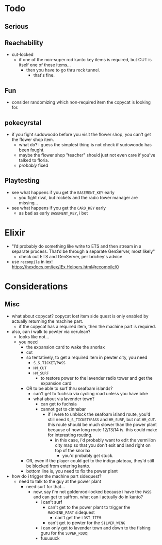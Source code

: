 # Todo

## Serious

## Reachability

- cut-locked
    - if one of the non-super rod kanto key items is required, but CUT
      is itself one of those items...
        - then you have to go thru rock tunnel.
            - that's fine.

## Fun

- consider randomizing which non-required item the copycat is looking
  for.

## pokecyrstal

- if you fight sudowoodo before you visit the flower shop, you can't
  get the flower shop item.
    - what do? i guess the simplest thing is not check if sudowoodo
      has been fought.
    - maybe the flower shop "teacher" should just not even care if
      you've talked to floria.
    - _probably_ fixed

## Playtesting

- see what happens if you get the `BASEMENT_KEY` early
    - you fight rival, but rockets and the radio tower manager are missing...
- see what happens if you get the `CARD_KEY` early
    - as bad as early `BASEMENT_KEY`, i bet

# Elixir

- "I’d probably do something like write to ETS and then stream in a
  separate process. That’d be through a separate GenServer, most
  likely"
    - check out ETS and GenServer, per brichey's advice
- use `recompile` in iex! https://hexdocs.pm/iex/IEx.Helpers.html#recompile/0

# Considerations

## Misc

- what about copycat? copycat lost item side quest is only enabled by
  actually returning the machine part.
    - if the copycat has a required item, then the machine part is
      required.
- also, can i walk to pewter via cerulean?
    - looks like not...
    - you need
        - the expansion card to wake the snorlax
        - cut
        - so tentatively, to get a required item in pewter city, you need
            - `S_S_TICKET`/`PASS`
            - `HM_CUT`
            - `HM_SURF`
                - to restore power to the lavender radio tower and get
                  the expansion card
        - OR to be able to surf thru seafoam islands?
            - can't get to fuchsia via cycling road unless you have
              bike
            - what about via lavender town?
                - can get to fuchsia
                - cannot get to cinnabar
                    - if i were to unblock the seafoam island route,
                      you'd still need `S_S_TICKET`/`PASS` and `HM_SURF`,
                      but not `HM_CUT`. this route should be much slower
                      than the power plant because of how long route
                      12/13/14 is. this could make for interesting routing.
                        - in this case, i'd probably want to edit the
                          vermilion city map so that you don't exit
                          and land right on top of the snorlax
                            - you'd probably get stuck.
        - OR, even if the player could get to the indigo plateau, they'd
          still be blocked from entering kanto.
        - bottom line is, you need to fix the power plant
- how do i trigger the machine part sidequest?
    - need to talk to the guy at the power plant
        - need surf for that...
            - now, say i'm not goldenrod-locked because i have the
              `PASS` and can get to saffron. what can i actually do in
              kanto?
                - i can't surf
                    - can't get to the power plant to trigger the
                      `MACHINE_PART` sidequest
                        - can't get the `LOST_ITEM`
                    - can't get to pewter for the `SILVER_WING`
                - i can only get to lavender town and down to the
                  fishing guru for the `SUPER_ROD`q
                - fuuuuuck
